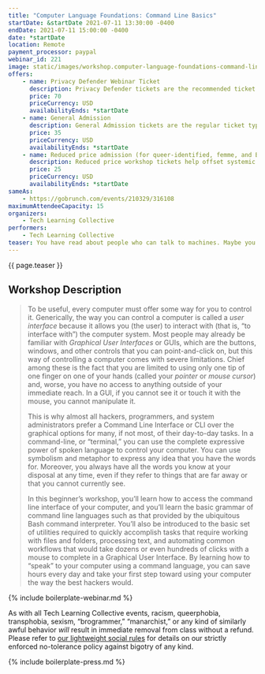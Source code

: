 ```yaml
---
title: "Computer Language Foundations: Command Line Basics"
startDate: &startDate 2021-07-11 13:30:00 -0400
endDate: 2021-07-11 15:00:00 -0400
date: *startDate
location: Remote
payment_processor: paypal
webinar_id: 221
image: static/images/workshop.computer-language-foundations-command-line-basics.rectangle.jpg
offers:
    - name: Privacy Defender Webinar Ticket
      description: Privacy Defender tickets are the recommended ticket type for those who can afford to help fund the digital security and online privacy advocacy communities with their financial resources, are attending the workshop with the support of their employers or other backers, or have other resources available to them. Purchasing tickets at this level makes it possible for us to offer reduced price tickets to those in need.
      price: 70
      priceCurrency: USD
      availabilityEnds: *startDate
    - name: General Admission
      description: General Admission tickets are the regular ticket type intended for members of the general public.
      price: 35
      priceCurrency: USD
      availabilityEnds: *startDate
    - name: Reduced price admission (for queer-identified, femme, and BIPOC people)
      description: Reduced price workshop tickets help offset systemic biases prevalent in society and in the technology sector especially.
      price: 25
      priceCurrency: USD
      availabilityEnds: *startDate
sameAs:
    - https://gobrunch.com/events/210329/316108
maximumAttendeeCapacity: 15
organizers:
    - Tech Learning Collective
performers:
    - Tech Learning Collective
teaser: You have read about people who can talk to machines. Maybe you imagined secret chambers, hidden away behind locked doors, with dark rooms basking in blue from electric fires. Some of these people seemed friendly, others scary, but all of them were powerful. How did they learn to communicate with their computers? This is your chance to learn the foundations of all computer languages, the command line, and actually begin to talk to a machine yourself.
---
```


{{ page.teaser }}

## Workshop Description

> To be useful, every computer must offer some way for you to control it. Generically, the way you can control a computer is called a *user interface* because it allows you (the user) to interact with (that is, &ldquo;to interface with&rdquo;) the computer system. Most people may already be familiar with *Graphical User Interfaces* or GUIs, which are the buttons, windows, and other controls that you can point-and-click on, but this way of controlling a computer comes with severe limitations. Chief among these is the fact that you are limited to using only one tip of one finger on one of your hands (called your *pointer* or *mouse cursor*) and, worse, you have no access to anything outside of your immediate reach. In a GUI, if you cannot see it or touch it with the mouse, you cannot manipulate it.
>
> This is why almost all hackers, programmers, and system administrators prefer a Command Line Interface or CLI over the graphical options for many, if not most, of their day-to-day tasks. In a command-line, or &ldquo;terminal,&rdquo; you can use the complete expressive power of spoken language to control your computer. You can use symbolism and metaphor to express any idea that you have the words for. Moreover, you always have all the words you know at your disposal at any time, even if they refer to things that are far away or that you cannot currently see.
>
> In this beginner&rsquo;s workshop, you&rsquo;ll learn how to access the command line interface of your computer, and you&rsquo;ll learn the basic grammar of command line languages such as that provided by the ubiquitous Bash command interpreter. You&rsquo;ll also be introduced to the basic set of utilities required to quickly accomplish tasks that require working with files and folders, processing text, and automating common workflows that would take dozens or even hundreds of clicks with a mouse to complete in a Graphical User Interface. By learning how to &ldquo;speak&rdquo; to your computer using a command language, you can save hours every day and take your first step toward using your computer the way the best hackers would.

{% include boilerplate-webinar.md %}

As with all Tech Learning Collective events, racism, queerphobia, transphobia, sexism, &ldquo;brogrammer,&rdquo; &ldquo;manarchist,&rdquo; or any kind of similarly awful behavior *will* result in immediate removal from class without a refund. Please refer to [our lightweight social rules](https://github.com/AnarchoTechNYC/meta/wiki/Social-rules) for details on our strictly enforced no-tolerance policy against bigotry of any kind.

{% include boilerplate-press.md %}
